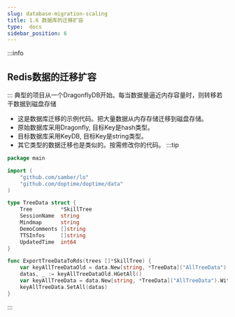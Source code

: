 ```yaml
---
slug: database-migration-scaling
title: 1.6 数据库的迁移扩容
type:  docs
sidebar_position: 6
---
```


:::info
## Redis数据的迁移扩容
:::
典型的项目从一个DragonflyDB开始。每当数据量逼近内存容量时，则转移若干数据到磁盘存储
- 这是数据库迁移的示例代码。把大量数据从内存存储迁移到磁盘存储。
- 原始数据库采用Dragonfly, 目标Key是hash类型。
- 目标数据库采用KeyDB, 目标Key是string类型。
- 其它类型的数据迁移也是类似的。按需修改你的代码。
:::tip 
```go
package main

import (
	"github.com/samber/lo"
	"github.com/doptime/doptime/data"
)

type TreeData struct {
	Tree         *SkillTree
	SessionName  string
	Mindmap      string
	DemoComments []string
	TTSInfos     []string
	UpdatedTime  int64
}

func ExportTreeDataToRds(trees []*SkillTree) {
	var keyAllTreeDataOld = data.New[string, *TreeData]("AllTreeData")
	datas, _ := keyAllTreeDataOld.HGetAll()
	var keyAllTreeData = data.New[string, *TreeData]("AllTreeData").WithRedis("mmuEvo")
	keyAllTreeData.SetAll(datas)
}
```
:::
